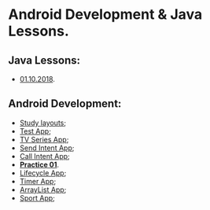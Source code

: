 # Android Development & Java Lessons.

## Java Lessons:
* [01.10.2018](Java_Lessons/2018_10_01/src).

## Android Development:
* [Study layouts](Android_Development/Project_01/app/src/main);
* [Test App](Android_Development/Project_02/app/src/main);
* [TV Series App](Android_Development/Project_03/app/src/main);
* [Send Intent App](Android_Development/Project_04/app/src/main);
* [Call Intent App](Android_Development/Project_05/app/src/main);
* [__Practice 01__](Android_Development/Project_06_Practice/app/src/main).
* [Lifecycle App](Android_Development/Project_07_LifecycleApp/app/src/main);
* [Timer App](Android_Development/Project_08_TimerApp/app/src/main);
* [ArrayList App](Android_Development/Project_09_ArrayListApp/app/src/main);
* [Sport App](Android_Development/Project_10_SportApp/app/src/main);
